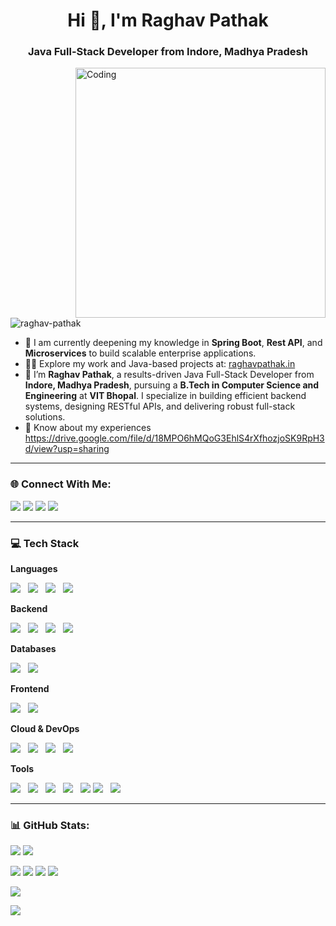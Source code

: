 <h1 align="center">Hi 👋, I'm Raghav Pathak</h1>
<h3 align="center">Java Full-Stack Developer from Indore, Madhya Pradesh</h3>
<img align="right" alt="Coding" width="400" src="https://i.postimg.cc/VNM9stvR/coder.gif">

<p align="left">
  <img src="https://komarev.com/ghpvc/?username=raghav-pathak&label=Profile%20views&color=0e75b6&style=flat" alt="raghav-pathak" />
</p>

- 🌱 I am currently deepening my knowledge in **Spring Boot**, **Rest API**, and **Microservices** to build scalable enterprise applications.
- 👨‍💻 Explore my work and Java-based projects at: [raghavpathak.in](https://raghavpathak.ink)
- 💼 I’m **Raghav Pathak**, a results-driven Java Full-Stack Developer from **Indore, Madhya Pradesh**, pursuing a **B.Tech in Computer Science and Engineering** at **VIT Bhopal**. I specialize in building efficient backend systems, designing RESTful APIs, and delivering robust full-stack solutions.
- 📄 Know about my experiences https://drive.google.com/file/d/18MPO6hMQoG3EhlS4rXfhozjoSK9RpH3d/view?usp=sharing

---

### 🌐 Connect With Me:

<p>
  <a href="https://www.linkedin.com/in/raghav-pathak/" target="_blank"><img src="https://img.shields.io/badge/LinkedIn-%230177B5?style=flat-square&logo=linkedin&logoColor=white"/></a>
  <a href="mailto:raghav@example.com"><img src="https://img.shields.io/badge/Gmail-D14836?style=flat-square&logo=gmail&logoColor=white" /></a>
  <a href="https://raghavpathak.in/"><img src="https://img.shields.io/badge/Portfolio-4CA143?style=flat-square&logo=icloud&logoColor=white" /></a>
  <a href="https://drive.google.com/"><img src="https://img.shields.io/badge/Download%20CV-EC1C24.svg?style=flat-square&logo=Adobe%20Acrobat%20Reader&logoColor=white" /></a>
</p>

---

### 💻 Tech Stack

<!-- Languages -->
**Languages**  
<p align="left" style="margin-top: 0.5rem;">
  <img src="https://skillicons.dev/icons?i=java" style="margin-right: 0.5rem;" />
  <img src="https://skillicons.dev/icons?i=js" style="margin-right: 0.5rem;" />
  <img src="https://skillicons.dev/icons?i=html" style="margin-right: 0.5rem;" />
  <img src="https://skillicons.dev/icons?i=css" />
</p>

<!-- Backend -->
**Backend**  
<p align="left" style="margin-top: 0.5rem;">
  <img src="https://skillicons.dev/icons?i=spring" style="margin-right: 0.5rem;" />
  <img src="https://skillicons.dev/icons?i=maven" style="margin-right: 0.5rem;" />
  <img src="https://skillicons.dev/icons?i=hibernate" style="margin-right: 0.5rem;" />
  <img src="https://skillicons.dev/icons?i=junit" />
</p>

<!-- Databases -->
**Databases**  
<p align="left" style="margin-top: 0.5rem;">
  <img src="https://skillicons.dev/icons?i=mysql" style="margin-right: 0.5rem;" />
  <img src="https://skillicons.dev/icons?i=mongodb" />
</p>

<!-- Frontend -->
**Frontend**  
<p align="left" style="margin-top: 0.5rem;">
  <img src="https://skillicons.dev/icons?i=bootstrap" style="margin-right: 0.5rem;" />
  <img src="https://skillicons.dev/icons?i=js" />
</p>

<!-- Cloud & DevOps -->
**Cloud & DevOps**  
<p align="left" style="margin-top: 0.5rem;">
  <img src="https://skillicons.dev/icons?i=aws" style="margin-right: 0.5rem;" />
  <img src="https://skillicons.dev/icons?i=docker" style="margin-right: 0.5rem;" />
  <img src="https://skillicons.dev/icons?i=kubernetes" style="margin-right: 0.5rem;" />
  <img src="https://skillicons.dev/icons?i=apachekafka" />
</p>

<!-- Tools -->
**Tools**  
<p align="left" style="margin-top: 0.5rem;">
  <img src="https://skillicons.dev/icons?i=git" style="margin-right: 0.5rem;" />
  <img src="https://skillicons.dev/icons?i=github" style="margin-right: 0.5rem;" />
  <img src="https://skillicons.dev/icons?i=postman" style="margin-right: 0.5rem;" />
  <img src="https://skillicons.dev/icons?i=eclipse" style="margin-right: 0.5rem;" />
  <img src="https://skillicons.dev/icons?i=vscode" />
  <img src="https://skillicons.dev/icons?i=intellij" style="margin-right: 0.5rem;" />
  <img src="https://skillicons.dev/icons?i=mysql workbencg" style="margin-right: 0.5rem;" />
</p>

---

### 📊 GitHub Stats:

<p>
  <img src="https://github-readme-stats.vercel.app/api?username=RaghavPathak2003&show_icons=true&theme=algolia" />
  <img src="https://github-readme-streak-stats.herokuapp.com/?user=RaghavPathak2003&theme=algolia&card_width=500"/>
</p>

<p>
  <img src="http://github-profile-summary-cards.vercel.app/api/cards/profile-details?username=RaghavPathak2003&theme=algolia" />
  <img src="http://github-profile-summary-cards.vercel.app/api/cards/repos-per-language?username=RaghavPathak2003&theme=algolia" />
  <img src="http://github-profile-summary-cards.vercel.app/api/cards/most-commit-language?username=RaghavPathak2003&theme=algolia" />
  <img src="https://github-profile-summary-cards.vercel.app/api/cards/productive-time?username=RaghavPathak2003&theme=algolia" />
</p>

<p>
  <img src="https://github-readme-activity-graph.vercel.app/graph?username=RaghavPathak2003&theme=react-dark&hide_border=true&area=true" />
</p>

<p>
  <img src="https://github-profile-trophy.vercel.app/?username=RaghavPathak2003&theme=algolia&no-frame=true&column=8" />
</p>

